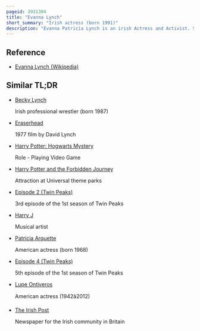 ```yaml
---
pageid: 3931304
title: "Evanna Lynch"
short_summary: "Irish actress (born 1991)"
description: "Evanna Patricia Lynch is an irish Actress and Activist. She is best known for portraying Luna Lovegood in the Harry Potter film series."
---
```


## Reference

- [Evanna Lynch (Wikipedia)](https://en.wikipedia.org/?curid=3931304)

## Similar TL;DR

- [Becky Lynch](/tldr/en/becky-lynch)

  Irish professional wrestler (born 1987)

- [Eraserhead](/tldr/en/eraserhead)

  1977 film by David Lynch

- [Harry Potter: Hogwarts Mystery](/tldr/en/harry-potter-hogwarts-mystery)

  Role - Playing Video Game

- [Harry Potter and the Forbidden Journey](/tldr/en/harry-potter-and-the-forbidden-journey)

  Attraction at Universal theme parks

- [Episode 2 (Twin Peaks)](/tldr/en/episode-2-twin-peaks)

  3rd episode of the 1st season of Twin Peaks

- [Harry J](/tldr/en/harry-j)

  Musical artist

- [Patricia Arquette](/tldr/en/patricia-arquette)

  American actress (born 1968)

- [Episode 4 (Twin Peaks)](/tldr/en/episode-4-twin-peaks)

  5th episode of the 1st season of Twin Peaks

- [Lupe Ontiveros](/tldr/en/lupe-ontiveros)

  American actress (1942â2012)

- [The Irish Post](/tldr/en/the-irish-post)

  Newspaper for the Irish community in Britain
